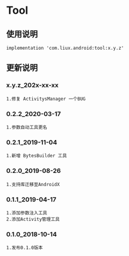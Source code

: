 Tool
===

使用说明
---
```
implementation 'com.liux.android:tool:x.y.z'
```

更新说明
---
### x.y.z_202x-xx-xx
    1.修复 ActivitysManager 一个BUG

### 0.2.2_2020-03-17
    1.参数自动工具更名

### 0.2.1_2019-11-04
    1.新增 BytesBuilder 工具

### 0.2.0_2019-08-26
    1.支持库迁移至AndroidX

### 0.1.1_2019-04-17
    1.添加参数注入工具
    2.添加Activity管理工具

### 0.1.0_2018-10-14
    1.发布0.1.0版本